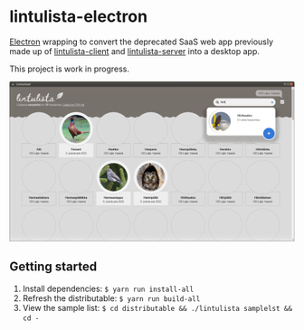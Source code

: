 # lintulista-electron

[Electron](https://www.electronjs.org/) wrapping to convert the deprecated SaaS web app previously made up of [lintulista-client](https://github.com/leikareipa/lintulista-client) and [lintulista-server](https://github.com/leikareipa/lintulista-server) into a desktop app.

This project is work in progress.

![A screenshot of Lintulista](./screenshot.webp)

## Getting started

1. Install dependencies: `$ yarn run install-all`
2. Refresh the distributable: `$ yarn run build-all`
3. View the sample list: `$ cd distributable && ./lintulista samplelst && cd -`
